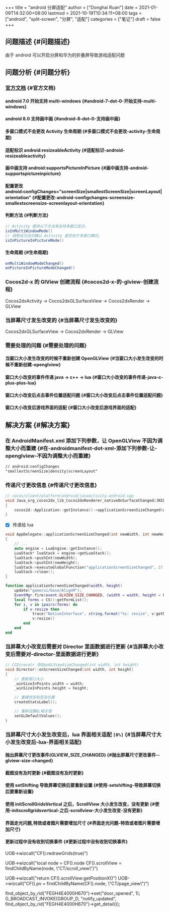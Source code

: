 +++
title = "android 分屏适配"
author = ["Donghai Ruan"]
date = 2021-01-09T14:32:00+08:00
lastmod = 2021-10-19T10:34:11+08:00
tags = ["android", "split-screen", "分屏", "适配"]
categories = ["笔记"]
draft = false
+++

## 问题描述 {#问题描述}

由于 android 可以开启分屏和华为的折叠屏导致游戏适配问题


## 问题分析 {#问题分析}


### [官方文档](https://developer.android.com/guide/topics/ui/multi-window) {#官方文档}


#### android 7.0 开始支持 multi-windows {#android-7-dot-0-开始支持-multi-windows}


#### android 8.0 支持画中画 {#android-8-dot-0-支持画中画}


#### 多窗口模式不会更改 Activity 生命周期 {#多窗口模式不会更改-activity-生命周期}


#### 适配标识 android:resizeableActivity {#适配标识-android-resizeableactivity}


#### 画中画支持 android:supportsPictureInPicture {#画中画支持-android-supportspictureinpicture}


#### 配置更改 android:configChanges="screenSize|smallestScreenSize|screenLayout|orientation" {#配置更改-android-configchanges-screensize-smallestscreensize-screenlayout-orientation}


#### 判断方法 {#判断方法}

```java
// Activity 提供以下方法来支持多窗口显示。
isInMultiWindowMode()
// 调用该方法可确认 Activity 是否处于多窗口模式。
isInPictureInPictureMode()
```


#### 生命周期 {#生命周期}

```java
onMultiWindowModeChanged()
onPictureInPictureModeChanged()
```


### Cocos2d-x 的 GlView 创建流程 {#cocos2d-x-的-glview-创建流程}

Cocos2dxActivity -> Cocos2dxGLSurfaceView -> Cocos2dxRender -> GLView


### 当屏幕尺寸发生改变的 {#当屏幕尺寸发生改变的}

Cocos2dxGLSurfaceView -> Cocos2dxRender -> GLView


### 需要处理的问题 {#需要处理的问题}


#### 当窗口大小发生改变的时候不重新创建 OpenGLView {#当窗口大小发生改变的时候不重新创建-openglview}


#### 窗口大小改变的事件传递 java -> c++ -> lua {#窗口大小改变的事件传递-java-c-plus-plus-lua}


#### 窗口大小改变后点击事件位置适配问题 {#窗口大小改变后点击事件位置适配问题}


#### 窗口大小改变后游戏界面的适配 {#窗口大小改变后游戏界面的适配}


## 解决方案 {#解决方案}


### 在 AndroidManifest.xml 添加下列参数，让 OpenGLView 不因为调整大小而重建 {#在-androidmanifest-dot-xml-添加下列参数-让-openglview-不因为调整大小而重建}

```xml
// android:configChanges
"smallestScreenSize|density|screenLayout"
```


### 传递尺寸更改信息 {#传递尺寸更改信息}

```c++
// cocos/client/platform/android/javaactivity-android.cpp
void Java_org_cocos2dx_lib_Cocos2dxRenderer_nativeOnSurfaceChanged(JNIEnv*  env, jobject thiz, jint w, jint h)
{
    cocos2d::Application::getInstance()->applicationScreenSizeChanged(w, h);
}
```

-   [X] 传递给 lua

<!--listend-->

```c++
void AppDelegate::applicationScreenSizeChanged(int newWidth, int newHeight)
{
    // ...
    auto engine = LuaEngine::getInstance();
    LuaStack* luaStack = engine->getLuaStack();
    luaStack->pushInt(newWidth);
    luaStack->pushInt(newHeight);
    luaStack->executeGlobalFunction("applicationScreenSizeChanged", 2);
    luaStack->clean();
}
```

```lua
function applicationScreenSizeChanged(width, height)
    update("game/ui/base/AlignM");
    EventMgr.fire(event.GLVIEW_SIZE_CHANGED, {width = width, height = height});
    local forms = CS():getFormList();
    for i, v in ipairs(forms) do
        if v.resize then
            trace("NativeInterface", string.format("%s: resize", v:getName()))
            v:resize()
        end
    end
end
```


### 当屏幕大小改变后需要对 Director 里面数据进行更新 {#当屏幕大小改变后需要对-director-里面数据进行更新}

```c++
// CCDirecotr 添加onGLViewSizeChanged(int width, int height)
void Director::onScreenSizeChanged(int width, int height)
{
    // 更新窗口大小
    _winSizeInPoints.width = width;
    _winSizeInPoints.height = height;

    // 重建状态标签及位置
    createStatsLabel();

    // 重新设置GL相关值
    setGLDefaultValues();
}
```


### 当屏幕尺寸大小发生改变后，lua 界面相关适配 <code>[0%]</code> {#当屏幕尺寸大小发生改变后-lua-界面相关适配}


#### 抛出屏幕尺寸更改事件(GLVIEW\_SIZE\_CHANGED) {#抛出屏幕尺寸更改事件--glview-size-changed}


#### 截图没有及时更新 {#截图没有及时更新}


#### 使用 setShifting 导致屏幕切换后要重新设置 {#使用-setshifting-导致屏幕切换后要重新设置}


#### 使用 initScrollGridsVertical 之后，ScrollView 大小发生改变，没有更新 {#使用-initscrollgridsvertical-之后-scrollview-大小发生改变-没有更新}


#### 界面走光问题,特效或者图片需要增加尺寸 {#界面走光问题-特效或者图片需要增加尺寸}


#### 更新过程中没有收到切换事件 {#更新过程中没有收到切换事件}

UOB->wizcall("CF():redrawGrids(true)")

UOB->wizcall("local node = CF().node CF().scrollView = findChildByName(node, \\"CT/scroll\_view\\")")

UOB->wizcall("return CF().scrollView:getPositionX()")
UOB->wizcall("CF().pv = findChildByName(CF().node, \\"CT/page\_view\\")")

find\_object\_by\_rid("FEGH4E4000H670")->set("door\_opened", 1);
G\_BROADCAST\_INVOKE(GROUP\_D, "notify\_updated", find\_object\_by\_rid("FEGH4E4000H670")->get\_detail());
